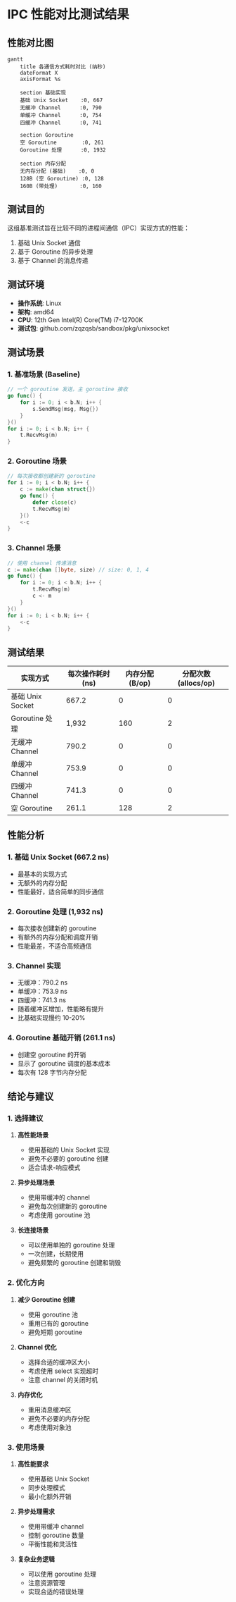 # IPC 性能对比测试结果

## 性能对比图

```mermaid
gantt
    title 各通信方式耗时对比 (纳秒)
    dateFormat X
    axisFormat %s

    section 基础实现
    基础 Unix Socket    :0, 667
    无缓冲 Channel      :0, 790
    单缓冲 Channel      :0, 754
    四缓冲 Channel      :0, 741

    section Goroutine
    空 Goroutine        :0, 261
    Goroutine 处理      :0, 1932

    section 内存分配
    无内存分配 (基础)    :0, 0
    128B (空 Goroutine) :0, 128
    160B (带处理)       :0, 160
```

## 测试目的

这组基准测试旨在比较不同的进程间通信（IPC）实现方式的性能：
1. 基础 Unix Socket 通信
2. 基于 Goroutine 的异步处理
3. 基于 Channel 的消息传递

## 测试环境

- **操作系统**: Linux
- **架构**: amd64
- **CPU**: 12th Gen Intel(R) Core(TM) i7-12700K
- **测试包**: github.com/zqzqsb/sandbox/pkg/unixsocket

## 测试场景

### 1. 基准场景 (Baseline)
```go
// 一个 goroutine 发送，主 goroutine 接收
go func() {
    for i := 0; i < b.N; i++ {
        s.SendMsg(msg, Msg{})
    }
}()
for i := 0; i < b.N; i++ {
    t.RecvMsg(m)
}
```

### 2. Goroutine 场景
```go
// 每次接收都创建新的 goroutine
for i := 0; i < b.N; i++ {
    c := make(chan struct{})
    go func() {
        defer close(c)
        t.RecvMsg(m)
    }()
    <-c
}
```

### 3. Channel 场景
```go
// 使用 channel 传递消息
c := make(chan []byte, size) // size: 0, 1, 4
go func() {
    for i := 0; i < b.N; i++ {
        t.RecvMsg(m)
        c <- m
    }
}()
for i := 0; i < b.N; i++ {
    <-c
}
```

## 测试结果

| 实现方式 | 每次操作耗时 (ns) | 内存分配 (B/op) | 分配次数 (allocs/op) |
|---------|-----------------|----------------|-------------------|
| 基础 Unix Socket | 667.2 | 0 | 0 |
| Goroutine 处理 | 1,932 | 160 | 2 |
| 无缓冲 Channel | 790.2 | 0 | 0 |
| 单缓冲 Channel | 753.9 | 0 | 0 |
| 四缓冲 Channel | 741.3 | 0 | 0 |
| 空 Goroutine | 261.1 | 128 | 2 |

## 性能分析

### 1. 基础 Unix Socket (667.2 ns)
- 最基本的实现方式
- 无额外的内存分配
- 性能最好，适合简单的同步通信

### 2. Goroutine 处理 (1,932 ns)
- 每次接收创建新的 goroutine
- 有额外的内存分配和调度开销
- 性能最差，不适合高频通信

### 3. Channel 实现
- 无缓冲：790.2 ns
- 单缓冲：753.9 ns
- 四缓冲：741.3 ns
- 随着缓冲区增加，性能略有提升
- 比基础实现慢约 10-20%

### 4. Goroutine 基础开销 (261.1 ns)
- 创建空 goroutine 的开销
- 显示了 goroutine 调度的基本成本
- 每次有 128 字节内存分配

## 结论与建议

### 1. 选择建议

1. **高性能场景**
   - 使用基础的 Unix Socket 实现
   - 避免不必要的 goroutine 创建
   - 适合请求-响应模式

2. **异步处理场景**
   - 使用带缓冲的 channel
   - 避免每次创建新的 goroutine
   - 考虑使用 goroutine 池

3. **长连接场景**
   - 可以使用单独的 goroutine 处理
   - 一次创建，长期使用
   - 避免频繁的 goroutine 创建和销毁

### 2. 优化方向

1. **减少 Goroutine 创建**
   - 使用 goroutine 池
   - 重用已有的 goroutine
   - 避免短期 goroutine

2. **Channel 优化**
   - 选择合适的缓冲区大小
   - 考虑使用 select 实现超时
   - 注意 channel 的关闭时机

3. **内存优化**
   - 重用消息缓冲区
   - 避免不必要的内存分配
   - 考虑使用对象池

### 3. 使用场景

1. **高性能要求**
   - 使用基础 Unix Socket
   - 同步处理模式
   - 最小化额外开销

2. **异步处理需求**
   - 使用带缓冲 channel
   - 控制 goroutine 数量
   - 平衡性能和灵活性

3. **复杂业务逻辑**
   - 可以使用 goroutine 处理
   - 注意资源管理
   - 实现合适的错误处理
